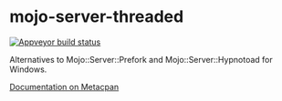 # mojo-server-threaded
[![Appveyor build status](https://ci.appveyor.com/api/projects/status/3yn5979hh30svwib?svg=true)](https://ci.appveyor.com/project/tomk3003/mojo-server-threaded)

Alternatives to Mojo::Server::Prefork and Mojo::Server::Hypnotoad for Windows.

[Documentation on Metacpan](https://metacpan.org/pod/Mojo::Server::Threaded)

